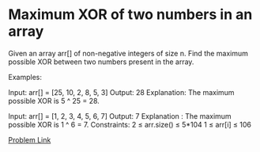 # Maximum XOR of two numbers in an array

Given an array arr[] of non-negative integers of size n. Find the maximum possible XOR between two numbers present in the array.

Examples:

Input: arr[] = [25, 10, 2, 8, 5, 3]
Output: 28
Explanation: The maximum possible XOR is 5 ^ 25 = 28.

Input: arr[] = [1, 2, 3, 4, 5, 6, 7]
Output: 7
Explanation : The maximum possible XOR is 1 ^ 6 = 7.
Constraints:
2 ≤ arr.size() ≤ 5*104
1 ≤ arr[i] ≤ 106

[Problem Link](https://www.geeksforgeeks.org/problems/maximum-xor-of-two-numbers-in-an-array/1)